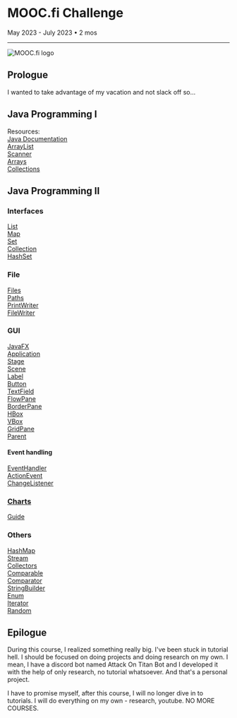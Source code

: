 # MOOC.fi Challenge
May 2023 - July 2023 • 2 mos
<hr> 

![MOOC.fi logo](https://www.mooc.fi/_next/static/media/moocfi.029e0aab.svg)
## Prologue
I wanted to take advantage of my vacation and not slack off so...

## Java Programming I
Resources: <br />
[Java Documentation](https://docs.oracle.com/javase/8/docs/api/) <br />
[ArrayList](https://docs.oracle.com/javase/8/docs/api/java/util/ArrayList.html) <br />
[Scanner](https://docs.oracle.com/javase/8/docs/api/java/util/Scanner.html) <br />
[Arrays](https://docs.oracle.com/javase/8/docs/api/java/util/Arrays.html) <br />
[Collections](https://docs.oracle.com/javase/8/docs/api/java/util/Collections.html)
## Java Programming II
### Interfaces
[List](https://docs.oracle.com/javase/8/docs/api/java/util/List.html) <br />
[Map](https://docs.oracle.com/javase/8/docs/api/java/util/Map.html) <br />
[Set](https://docs.oracle.com/javase/8/docs/api/java/util/Set.html) <br />
[Collection](https://docs.oracle.com/javase/8/docs/api/java/util/Collection.html) <br />
[HashSet](https://docs.oracle.com/javase/8/docs/api/java/util/HashSet.html)
### File
[Files](https://docs.oracle.com/javase/8/docs/api/java/nio/file/Files.html) <br />
[Paths](https://docs.oracle.com/javase/8/docs/api/java/nio/file/Paths.html) <br />
[PrintWriter](https://docs.oracle.com/javase/8/docs/api/java/io/PrintWriter.html) <br />
[FileWriter](https://docs.oracle.com/javase/8/docs/api/java/io/FileWriter.html)
### GUI
[JavaFX](https://docs.oracle.com/javase/8/javafx/user-interface-tutorial/) <br />
[Application](https://docs.oracle.com/javase/8/javafx/api/javafx/application/Application.html) <br />
[Stage](https://docs.oracle.com/javase/8/javafx/api/javafx/stage/Stage.html) <br />
[Scene](https://docs.oracle.com/javase/8/javafx/api/javafx/scene/Scene.html) <br />
[Label](https://docs.oracle.com/javase/8/javafx/api/javafx/scene/control/Label.html) <br />
[Button](https://docs.oracle.com/javase/8/javafx/api/javafx/scene/control/Button.html) <br />
[TextField](https://docs.oracle.com/javase/8/javafx/api/javafx/scene/control/TextField.html) <br />
[FlowPane](https://docs.oracle.com/javase/8/javafx/api/javafx/scene/layout/FlowPane.html) <br />
[BorderPane](https://docs.oracle.com/javase/8/javafx/api/javafx/scene/layout/BorderPane.html) <br />
[HBox](https://docs.oracle.com/javase/8/javafx/api/javafx/scene/layout/HBox.html) <br />
[VBox](https://docs.oracle.com/javase/8/javafx/api/javafx/scene/layout/VBox.html) <br />
[GridPane](https://docs.oracle.com/javafx/2/api/javafx/scene/layout/GridPane.html) <br />
[Parent](https://docs.oracle.com/javase/8/javafx/api/javafx/scene/Parent.html)
#### Event handling
[EventHandler](https://docs.oracle.com/javase/8/javafx/api/javafx/event/EventHandler.html) <br />
[ActionEvent](https://docs.oracle.com/javase/8/javafx/api/javafx/event/ActionEvent.html) <br />
[ChangeListener](https://docs.oracle.com/javafx/2/api/javafx/beans/value/ChangeListener.html)
### [Charts](https://docs.oracle.com/javafx/2/api/javafx/scene/chart/package-summary.html)
[Guide](https://docs.oracle.com/javafx/2/charts/jfxpub-charts.htm)
### Others
[HashMap](https://docs.oracle.com/javase/8/docs/api/java/util/HashMap.html) <br />
[Stream](https://docs.oracle.com/javase/8/docs/api/java/util/stream/Stream.html) <br />
[Collectors](https://docs.oracle.com/javase/8/docs/api/java/util/stream/Collectors.html) <br />
[Comparable](https://docs.oracle.com/javase/8/docs/api/java/lang/Comparable.html) <br />
[Comparator](https://docs.oracle.com/javase/8/docs/api/java/util/Comparator.html) <br />
[StringBuilder](https://docs.oracle.com/javase/8/docs/api/java/lang/StringBuilder.html) <br />
[Enum](https://docs.oracle.com/javase/tutorial/java/javaOO/enum.html) <br />
[Iterator](https://docs.oracle.com/javase/8/docs/api/java/util/Iterator.html) <br />
[Random](https://docs.oracle.com/javase/8/docs/api/java/util/Random.html)
## Epilogue
During this course, I realized something really big. I've been stuck in tutorial hell. I should be focused on doing projects and doing research on my own. I mean, I have a discord bot named Attack On Titan Bot and I developed it with the help of only research, no tutorial whatsoever. And that's a personal project. <br />

I have to promise myself, after this course, I will no longer dive in to tutorials. I will do everything on my own - research, youtube. NO MORE COURSES.
